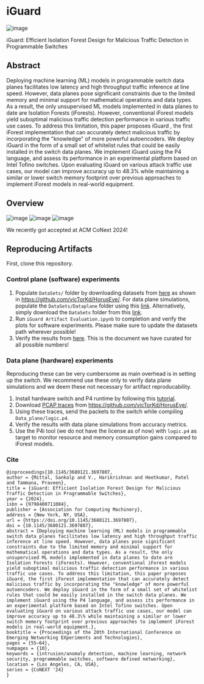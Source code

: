 # iGuard 
![image](https://github.com/user-attachments/assets/32861086-12b4-4c82-ab88-9113799e182f)

iGuard: Efficient Isolation Forest Design for Malicious Traffic Detection in Programmable Switches
## Abstract
Deploying machine learning (ML) models in programmable switch
data planes facilitates low latency and high throughput traffic inference
at line speed. However, data planes pose significant constraints
due to the limited memory and minimal support for mathematical
operations and data types. As a result, the only unsupervised ML
models implemented in data planes to date are Isolation Forests
(iForests). However, conventional iForest models yield suboptimal
malicious traffic detection performance in various traffic use cases.
To address this limitation, this paper proposes iGuard , the first
iForest implementation that can accurately detect malicious traffic
by incorporating the "knowledge" of more powerful autoencoders.
We deploy iGuard in the form of a small set of whitelist rules that
could be easily installed in the switch data planes. We implement
iGuard using the P4 language, and assess its performance in an
experimental platform based on Intel Tofino switches. Upon evaluating
iGuard on various attack traffic use cases, our model can
improve accuracy up to 48.3% while maintaining a similar or lower
switch memory footprint over previous approaches to implement
iForest models in real-world equipment.
## Overview
![image](https://github.com/user-attachments/assets/e0d45852-d68b-4041-b562-e54119a02116)
![image](https://github.com/user-attachments/assets/d5ba0c17-253e-4aba-9f94-759ae80b3435)
![image](https://github.com/user-attachments/assets/724b2213-61e0-47e4-8da4-9519a373c931)

We recently got accepted at ACM CoNext 2024!

## Reproducing Artifacts
First, clone this repository.
### Control plane (software) experiments

1. Populate ``DataSets/`` folder by downloading datasets from [here](https://drive.usercontent.google.com/download?id=1k-oTsxVD3fkZnjwj-4XclVhQdAC36nLd&export=download&authuser=0) as shown in https://github.com/vicTorKd/HorusEye/. For data plane simulations, populate the ``DataSets/Dataplane`` folder using this [link](https://drive.google.com/drive/folders/1d9pf-e9vSW3jf4_R3vFbqvHXD4VcrG_S). Alternatively, simply download the ``DataSets`` folder from this [link](https://drive.google.com/drive/folders/1d9pf-e9vSW3jf4_R3vFbqvHXD4VcrG_S).
2. Run ``iGuard Artifact Evaluation.ipynb`` to completion and verify the plots for software experiments. Please make sure to update the datasets path wherever possible!
3. Verify the results from [here](https://docs.google.com/spreadsheets/d/1DVljB4ODjpUPCPUhgQmXLwM9dhUEfgg5Kwsav-rLBrQ/edit?usp=sharing). This is the document we have curated for all possible numbers!

### Data plane (hardware) experiments
Reproducing these can be very cumbersome as main overhead is in setting up the switch. We recommend use these only to verify data plane simulations and we deem these not necessary for artifact reproducability. 
1. Install hardware switch and P4 runtime by following this
[tutorial](https://docs.google.com/document/d/1gyYWL0HY2SanzAoA6GGRImf9ERR1KXrG0Ngg8Zh5VfA/edit#heading=h.r7zf0lr53zqp).
2. Download [PCAP traces](https://drive.usercontent.google.com/download?id=191CmJYWszlSmIitfid2J53UMYtiaqhhe&export=download&authuser=0) from https://github.com/vicTorKd/HorusEye/.
3. Using these traces, send the packets to the switch while compiling ``Data_plane/logic.p4``.
4. Verify the results with data plane simulations from accuracy metrics.
5. Use the P4i tool (we do not have the license as of now) with ``logic.p4`` as target to monitor resource and memory consumption gains compared to iForest models.

### Cite
```
@inproceedings{10.1145/3680121.3697807,
author = {Mittal, Sankalp and V., Harikrishnan and Heetkumar, Patel and Tammana, Praveen},
title = {iGuard: Efficient Isolation Forest Design for Malicious Traffic Detection in Programmable Switches},
year = {2024},
isbn = {9798400711084},
publisher = {Association for Computing Machinery},
address = {New York, NY, USA},
url = {https://doi.org/10.1145/3680121.3697807},
doi = {10.1145/3680121.3697807},
abstract = {Deploying machine learning (ML) models in programmable switch data planes facilitates low latency and high throughput traffic inference at line speed. However, data planes pose significant constraints due to the limited memory and minimal support for mathematical operations and data types. As a result, the only unsupervised ML models implemented in data planes to date are Isolation Forests (iForests). However, conventional iForest models yield suboptimal malicious traffic detection performance in various traffic use cases. To address this limitation, this paper proposes iGuard, the first iForest implementation that can accurately detect malicious traffic by incorporating the "knowledge" of more powerful autoencoders. We deploy iGuard in the form of a small set of whitelist rules that could be easily installed in the switch data planes. We implement iGuard using the P4 language, and assess its performance in an experimental platform based on Intel Tofino switches. Upon evaluating iGuard on various attack traffic use cases, our model can improve accuracy up to 48.3\% while maintaining a similar or lower switch memory footprint over previous approaches to implement iForest models in real-world equipment.},
booktitle = {Proceedings of the 20th International Conference on Emerging Networking EXperiments and Technologies},
pages = {55–64},
numpages = {10},
keywords = {intrusion/anomaly detection, machine learning, network security, programmable switches, software defined networking},
location = {Los Angeles, CA, USA},
series = {CoNEXT '24}
}
```
